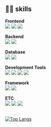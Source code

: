 ### <!--<h2 align="center" font-weight="bold">Hi there</h2>-->

<!--
**zisoo-choi/zisoo-choi** is a ✨ _special_ ✨ repository because its `README.md` (this file) appears on your GitHub profile.

Here are some ideas to get you started:

- 🔭 I’m currently working on ...
- 🌱 I’m currently learning ...
- 👯 I’m looking to collaborate on ...
- 🤔 I’m looking for help with ...
- 💬 Ask me about ...
- 📫 How to reach me: ...
- 😄 Pronouns: ...
- ⚡ Fun fact: ...
-->
<h2>👩‍💻 skills </h2>
<p>
  <b>Frontend</b></br>
  <img src="https://img.shields.io/badge/CSS3-1572B6?style=for-the-badge&logo=css3&logoColor=white"/>
  <img src="https://img.shields.io/badge/HTML5-E34F26?style=for-the-badge&logo=html5&logoColor=white"/>
  <img src="https://img.shields.io/badge/JavaScript-F7DF1E?style=for-the-badge&logo=javascript&logoColor=black"/><br>
  
  <b>Backend</b></br>
  <img src="https://img.shields.io/badge/C-A8B9CC?style=for-the-badge&logo=C&logoColor=white"/>
  <img src="https://img.shields.io/badge/java-007396?style=for-the-badge&logo=java&logoColor=white"/><br>
  
  <b>Database</b></br>
  <img src="https://img.shields.io/badge/mysql-007396?style=for-the-badge&logo=mysql&logoColor=white"/>
  <img src="https://img.shields.io/badge/redis-B71C1C?style=for-the-badge&logo=redis&logoColor=white"/><br>
  
  <b>Development Tools</b></br>
  <img src="https://img.shields.io/badge/IntelliJ IDEA-000000?style=for-the-badge&logo=IntelliJ IDEA&logoColor=white">
  <img src="https://img.shields.io/badge/Visual Studio Code-007ACC?style=for-the-badge&logo=Visual Studio Code&logoColor=white">
  <img src="https://img.shields.io/badge/eclipse IDE-2C2255?style=for-the-badge&logo=eclipse&logoColor=white">
  <img src="https://img.shields.io/badge/Postman-FF6C37?style=for-the-badge&logo=Postman&logoColor=white"/><br>
  
  <b>Framework</b></br>
  <img src="https://img.shields.io/badge/Spring boot-6DB33F?style=for-the-badge&logo=spring-boot&6DB33F&logoColor=white"/>
  <img src="https://img.shields.io/badge/Vue.js-4FC08D?style=for-the-badge&logo=Vue.js&logoColor=white"/><br>
  
  <b>ETC</b></br>
  <img src="https://img.shields.io/badge/git-F05032?style=for-the-badge&logo=git&logoColor=white"/>
  <img src="https://img.shields.io/badge/notion-424242?style=for-the-badge&logo=notion&logoColor=white"/>
  <img src="https://img.shields.io/badge/slack-33D375?style=for-the-badge&logo=slack&logoColor=white"/><br><br>
</p>

[![Top Langs](https://github-readme-stats.vercel.app/api/top-langs/?username=zisoo-choi&langs_count=5&layout=compact)](https://github.com/zisoo-choi?tab=repositories)

